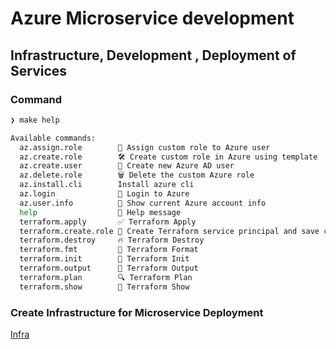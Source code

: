 # Azure Microservice development


## Infrastructure, Development , Deployment of Services


### Command

```bash
❯ make help

Available commands:
  az.assign.role        🧾 Assign custom role to Azure user
  az.create.role        🛠️ Create custom role in Azure using template
  az.create.user        👤 Create new Azure AD user
  az.delete.role        🗑️ Delete the custom Azure role
  az.install.cli        Install azure cli
  az.login              🔑 Login to Azure
  az.user.info          👤 Show current Azure account info
  help                  📖 Help message
  terraform.apply       ✅ Terraform Apply
  terraform.create.role 🔐 Create Terraform service principal and save credentials
  terraform.destroy     🔥 Terraform Destroy
  terraform.fmt         🧹 Terraform Format
  terraform.init        🚀 Terraform Init
  terraform.output      📜 Terraform Output
  terraform.plan        🔍 Terraform Plan
  terraform.show        📜 Terraform Show

  ```

  ### Create Infrastructure for Microservice Deployment

  [Infra](INSTALL.md)

  